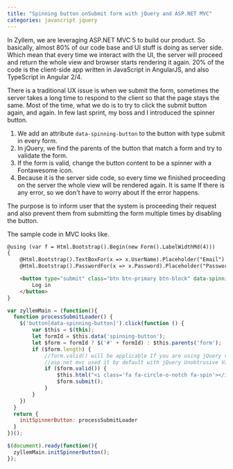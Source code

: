```yaml
---
title: "Spinning button onSubmit form with jQuery and ASP.NET MVC"
categories: javascript jquery
---
```


In Zyllem, we are leveraging ASP.NET MVC 5 to build our product. So basically, almost 80% of our code base and UI stuff is doing as server side. Which mean that every time we interact with the UI, the server will proceed and return the whole view and browser starts rendering it again. 20% of the code is the client-side app written in JavaScript in AngularJS, and also TypeScript in Angular 2/4.

There is a traditional UX issue is when we submit the form, sometimes the server takes a long time to respond to the client so that the page stays the same. Most of the time, what we do is to try to click the submit button again, and again. In few last sprint, my boss and I introduced the spinner button.

1. We add an attribute `data-spinning-button` to the button with type submit in every form.
2. In jQuery, we find the parents of the button that match a form and try to validate the form.
3. If the form is valid, change the button content to be a spinner with a Fontawesome icon.
4. Because it is the server side code, so every time we finished proceeding on the server the whole view will be rendered again. It is same If there is any error, so we don't have to worry about If the error happens.

The purpose is to inform user that the system is proceeding their request and also prevent them from submitting the form multiple times by disabling the button.

The sample code in MVC looks like.

```html
@using (var f = Html.Bootstrap().Begin(new Form().LabelWidthMd(4)))
{
    @Html.Bootstrap().TextBoxFor(x => x.UserName).Placeholder("Email").ShowValidationMessage(true)
    @Html.Bootstrap().PasswordFor(x => x.Password).Placeholder("Password").ShowValidationMessage(true)

    <button type="submit" class="btn btn-primary btn-block" data-spinning-button>
        Log in
    </button>
}
```

```javascript
var zyllemMain = (function(){
  function processSubmitLoader() {
    $('button[data-spinning-button]').click(function () {
        var $this = $(this);
        let formId = $this.data('spinning-button');
        let $form = formId ? $('#' + formId) : $this.parents('form');
        if ($form.length) {
            //form.valid() will be applicable If you are using jQuery validate https://jqueryvalidation.org/
            //asp.net mvc used it by default with jQuery Unobtrusive Validation
            if ($form.valid()) {
                $this.html("<i class='fa fa-circle-o-notch fa-spin'></i>").attr("disabled", "")
                $form.submit();
            }
        }
    })
  }
  return {
    initSpinnerButton: processSubmitLoader
  }
})();

$(document).ready(function(){
  zyllemMain.initSpinnerButton();
});
```
